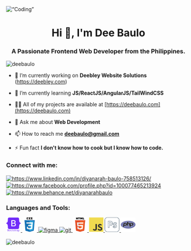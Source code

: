 
<img align=“center” alt=“Coding” width=“200” src="https://res.cloudinary.com/practicaldev/image/fetch/s--2bZIjPGC--/c_limit%2Cf_auto%2Cfl_progressive%2Cq_66%2Cw_880/https://dev-to-uploads.s3.amazonaws.com/i/d4tvukbt5mra37cvwklk.gif">
<h1 align="center">Hi 👋, I'm Dee Baulo</h1>
<h3 align="center">A Passionate Frontend Web Developer from the Philippines.</h3>


<p align="left"> <img src="https://komarev.com/ghpvc/?username=deebaulo&label=Profile%20views&color=0e75b6&style=flat" alt="deebaulo" /> </p>

- 🔭 I’m currently working on **Deebley Website Solutions** (https://deebley.com)

- 🌱 I’m currently learning **JS/ReactJS/AngularJS/TailWindCSS**

- 👨‍💻 All of my projects are available at [https://deebaulo.com](https://deebaulo.com)

- 💬 Ask me about **Web Development**

- 📫 How to reach me **deebaulo@gmail.com**

- ⚡ Fun fact **I don't know how to cook but I know how to code.**

<h3 align="left">Connect with me:</h3>
<p align="left">
<a href="https://linkedin.com/in/https://www.linkedin.com/in/diyanarah-baulo-758513126/" target="blank"><img align="center" src="https://raw.githubusercontent.com/rahuldkjain/github-profile-readme-generator/master/src/images/icons/Social/linked-in-alt.svg" alt="https://www.linkedin.com/in/diyanarah-baulo-758513126/" height="30" width="40" /></a>
<a href="https://fb.com/https://www.facebook.com/profile.php?id=100077465213924" target="blank"><img align="center" src="https://raw.githubusercontent.com/rahuldkjain/github-profile-readme-generator/master/src/images/icons/Social/facebook.svg" alt="https://www.facebook.com/profile.php?id=100077465213924" height="30" width="40" /></a>
<a href="https://www.behance.net/https://www.behance.net/diyanarahbaulo" target="blank"><img align="center" src="https://raw.githubusercontent.com/rahuldkjain/github-profile-readme-generator/master/src/images/icons/Social/behance.svg" alt="https://www.behance.net/diyanarahbaulo" height="30" width="40" /></a>
</p>

<h3 align="left">Languages and Tools:</h3>
<p align="left"> <a href="https://getbootstrap.com" target="_blank" rel="noreferrer"> <img src="https://raw.githubusercontent.com/devicons/devicon/master/icons/bootstrap/bootstrap-plain-wordmark.svg" alt="bootstrap" width="40" height="40"/> </a> <a href="https://www.w3schools.com/css/" target="_blank" rel="noreferrer"> <img src="https://raw.githubusercontent.com/devicons/devicon/master/icons/css3/css3-original-wordmark.svg" alt="css3" width="40" height="40"/> </a> <a href="https://www.figma.com/" target="_blank" rel="noreferrer"> <img src="https://www.vectorlogo.zone/logos/figma/figma-icon.svg" alt="figma" width="40" height="40"/> </a> <a href="https://git-scm.com/" target="_blank" rel="noreferrer"> <img src="https://www.vectorlogo.zone/logos/git-scm/git-scm-icon.svg" alt="git" width="40" height="40"/> </a> <a href="https://www.w3.org/html/" target="_blank" rel="noreferrer"> <img src="https://raw.githubusercontent.com/devicons/devicon/master/icons/html5/html5-original-wordmark.svg" alt="html5" width="40" height="40"/> </a> <a href="https://developer.mozilla.org/en-US/docs/Web/JavaScript" target="_blank" rel="noreferrer"> <img src="https://raw.githubusercontent.com/devicons/devicon/master/icons/javascript/javascript-original.svg" alt="javascript" width="40" height="40"/> </a> <a href="https://www.photoshop.com/en" target="_blank" rel="noreferrer"> <img src="https://raw.githubusercontent.com/devicons/devicon/master/icons/photoshop/photoshop-line.svg" alt="photoshop" width="40" height="40"/> </a> <a href="https://www.php.net" target="_blank" rel="noreferrer"> <img src="https://raw.githubusercontent.com/devicons/devicon/master/icons/php/php-original.svg" alt="php" width="40" height="40"/> </a> </p>

<p><img align="center" src="https://github-readme-stats.vercel.app/api/top-langs?username=deebaulo&show_icons=true&locale=en&layout=compact" alt="deebaulo" /></p>
